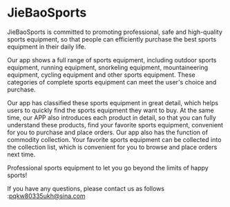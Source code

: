# JieBaoSports
JieBaoSports is committed to promoting professional, safe and high-quality sports equipment, so that people can efficiently purchase the best sports equipment in their daily life.

Our app shows a full range of sports equipment, including outdoor sports equipment, running equipment, snorkeling equipment, mountaineering equipment, cycling equipment and other sports equipment. These categories of complete sports equipment can meet the user's choice and purchase.

Our app has classified these sports equipment in great detail, which helps users to quickly find the sports equipment they want to buy. At the same time, our APP also introduces each product in detail, so that you can fully understand these products, find your favorite sports equipment, convenient for you to purchase and place orders. Our app also has the function of commodity collection. Your favorite sports equipment can be collected into the collection list, which is convenient for you to browse and place orders next time.


Professional sports equipment to let you go beyond the limits of happy sports!


If you have any questions, please contact us as follows :pqkw80335ukh@sina.com
